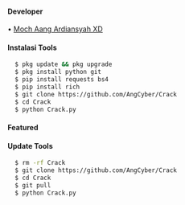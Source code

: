#### Developer
• [Moch Aang Ardiansyah XD]()
#### Instalasi Tools
``` Bash
  $ pkg update && pkg upgrade
  $ pkg install python git
  $ pip install requests bs4
  $ pip install rich
  $ git clone https://github.com/AngCyber/Crack
  $ cd Crack
  $ python Crack.py
```
#### Featured

#### Update Tools
``` bash
  $ rm -rf Crack
  $ git clone https://github.com/AngCyber/Crack
  $ cd Crack
  $ git pull
  $ python Crack.py
```
